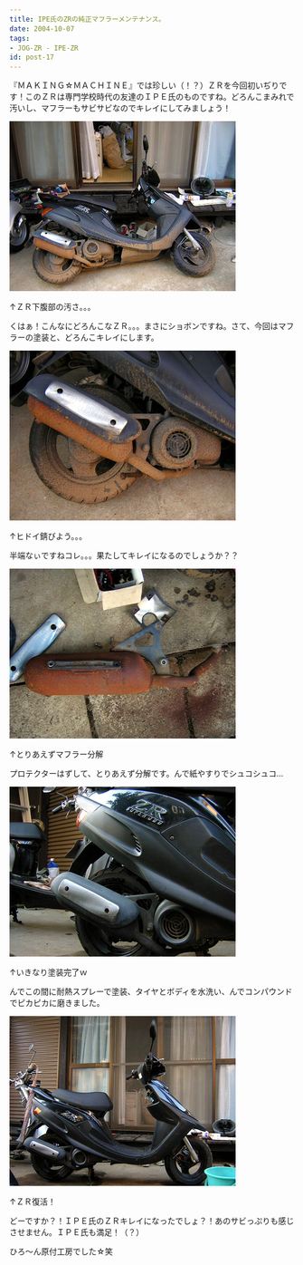 ```yaml
---
title: IPE氏のZRの純正マフラーメンテナンス。
date: 2004-10-07
tags:
- JOG-ZR - IPE-ZR
id: post-17
---
```



<p class="sentence spacing10">『ＭＡＫＩＮＧ☆ＭＡＣＨＩＮＥ』では珍しい（！？）ＺＲを今回初いぢりです！このＺＲは専門学校時代の友達のＩＰＥ氏のものですね。どろんこまみれで汚いし、マフラーもサビサビなのでキレイにしてみましょう！</p>
<div class="center spacing"><img src="/photo/diary/2004.10.07_zx1.jpg" alt=""></div>
<p class="sentence">↑ＺＲ下腹部の汚さ。。。</p>
<p class="sentence spacing10">くはぁ！こんなにどろんこなＺＲ。。。まさにショボンですね。さて、今回はマフラーの塗装と、どろんこキレイにします。</p>
<div class="center spacing"><img src="/photo/diary/2004.10.07_zx2.jpg" alt=""></div>
<p class="sentence">↑ヒドイ錆びよう。。。</p>
<p class="sentence spacing10">半端なぃですねコレ。。。果たしてキレイになるのでしょうか？？</p>
<div class="center spacing"><img src="/photo/diary/2004.10.07_zx3.jpg" alt=""></div>
<p class="sentence">↑とりあえずマフラー分解</p>
<p class="sentence spacing10">プロテクターはずして、とりあえず分解です。んで紙やすりでシュコシュコ...</p>
<div class="center spacing"><img src="/photo/diary/2004.10.07_zx4.jpg" alt=""></div>
<p class="sentence">↑いきなり塗装完了ｗ</p>
<p class="sentence spacing10">んでこの間に耐熱スプレーで塗装、タイヤとボディを水洗い、んでコンパウンドでピカピカに磨きました。</p>
<div class="center spacing"><img src="/photo/diary/2004.10.07_zx5.jpg" alt=""></div>
<p class="sentence">↑ＺＲ復活！</p>
<p class="sentence spacing10">どーですか？！ＩＰＥ氏のＺＲキレイになったでしょ？！あのサビっぷりも感じさせません。ＩＰＥ氏も満足！（？）</p>
<p>ひろ～ん原付工房でした☆笑</p>
